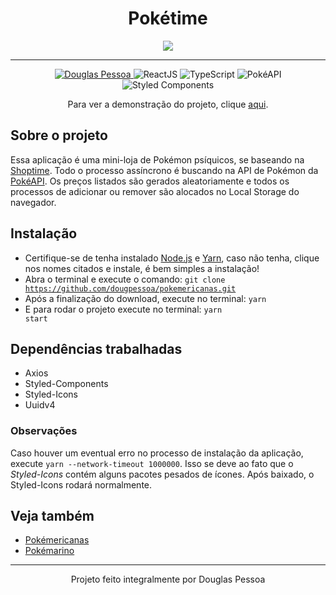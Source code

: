 <h1 align="center">Pokétime</h1>

<div align="center">
   <img src="https://i.ibb.co/99hmwMh/wireframe-poketime.jpg" />
</div>
<hr />
<p align="center">
  <a  href="https://www.linkedin.com/in/douglaspessoa/"  target="_blank">
    <img  src="https://img.shields.io/badge/desenvolvedor-Douglas%20Pessoa-yellowgreen"  alt="Douglas Pessoa">
  </a>

  <img src="https://img.shields.io/badge/framework-ReactJS-60DBFB" alt="ReactJS">
  <img src="https://img.shields.io/badge/linguagem-TypeScript-007ACC" alt="TypeScript">
<img src="https://img.shields.io/badge/API-PokéAPI-EF5350" alt="PokéAPI">
  <img src="https://img.shields.io/badge/CSS--In--JS-Styled%20Components-ee00ff" alt="Styled Components">
</p>

<p align="center">Para ver a demonstração do projeto, clique <a href="https://poketime.netlify.app/">aqui</a>.</p>

<h2>Sobre o projeto</h2>

<p>
  Essa aplicação é uma mini-loja de Pokémon psíquicos, se baseando na <a 
  href="https://shoptime.com.br">Shoptime</a>. Todo o processo assíncrono é buscando na API de Pokémon da <a href="https://pokeapi.co/">PokéAPI</a>. Os preços listados são gerados aleatoriamente e todos os processos de adicionar ou remover são alocados no Local Storage do navegador.  
</p>

<h2>Instalação</h2>

- Certifique-se de tenha instalado <a href="https://nodejs.org/en/" target="_target">Node.js</a> e <a href="https://yarnpkg.com/">Yarn</a>, caso não tenha, clique nos nomes citados e instale, é bem simples a instalação!
- Abra o terminal e execute o comando: <code>git clone  https://github.com/dougpessoa/pokemericanas.git</code>
- Após a finalização do download, execute no terminal: <code>yarn</code>
- E para rodar o projeto execute no terminal: <code>yarn start</code>

<h2>Dependências trabalhadas</h2>

- Axios
- Styled-Components
- Styled-Icons
- Uuidv4

<h3>Observações</h3>
<p>
Caso houver um eventual erro no processo de instalação da aplicação, execute <code>yarn --network-timeout 1000000</code>. Isso se deve ao fato que o <i>Styled-Icons</i> contém alguns pacotes pesados de ícones. Após baixado, o Styled-Icons rodará normalmente.
</p>

<h2>Veja também</h2>

- <a href="https://github.com/dougpessoa/pokemericanas">Pokémericanas</a>
- <a href="https://github.com/dougpessoa/pokemarino">Pokémarino</a>

<hr />
<p align="center">Projeto feito integralmente por Douglas Pessoa</p>